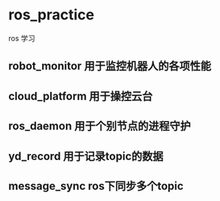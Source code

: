 # ros_practice
ros 学习
## robot_monitor 用于监控机器人的各项性能   
## cloud_platform  用于操控云台
## ros_daemon 用于个别节点的进程守护
## yd_record 用于记录topic的数据
## message_sync ros下同步多个topic
